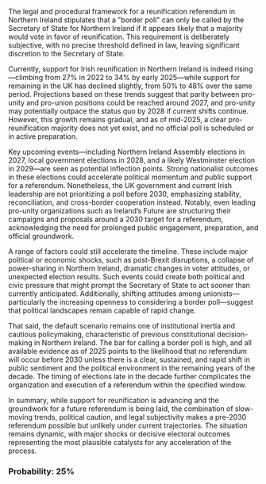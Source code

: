 The legal and procedural framework for a reunification referendum in Northern Ireland stipulates that a "border poll" can only be called by the Secretary of State for Northern Ireland if it appears likely that a majority would vote in favor of reunification. This requirement is deliberately subjective, with no precise threshold defined in law, leaving significant discretion to the Secretary of State. 

Currently, support for Irish reunification in Northern Ireland is indeed rising—climbing from 27% in 2022 to 34% by early 2025—while support for remaining in the UK has declined slightly, from 50% to 48% over the same period. Projections based on these trends suggest that parity between pro-unity and pro-union positions could be reached around 2027, and pro-unity may potentially outpace the status quo by 2028 if current shifts continue. However, this growth remains gradual, and as of mid-2025, a clear pro-reunification majority does not yet exist, and no official poll is scheduled or in active preparation.

Key upcoming events—including Northern Ireland Assembly elections in 2027, local government elections in 2028, and a likely Westminster election in 2029—are seen as potential inflection points. Strong nationalist outcomes in these elections could accelerate political momentum and public support for a referendum. Nonetheless, the UK government and current Irish leadership are not prioritizing a poll before 2030, emphasizing stability, reconciliation, and cross-border cooperation instead. Notably, even leading pro-unity organizations such as Ireland’s Future are structuring their campaigns and proposals around a 2030 target for a referendum, acknowledging the need for prolonged public engagement, preparation, and official groundwork.

A range of factors could still accelerate the timeline. These include major political or economic shocks, such as post-Brexit disruptions, a collapse of power-sharing in Northern Ireland, dramatic changes in voter attitudes, or unexpected election results. Such events could create both political and civic pressure that might prompt the Secretary of State to act sooner than currently anticipated. Additionally, shifting attitudes among unionists—particularly the increasing openness to considering a border poll—suggest that political landscapes remain capable of rapid change.

That said, the default scenario remains one of institutional inertia and cautious policymaking, characteristic of previous constitutional decision-making in Northern Ireland. The bar for calling a border poll is high, and all available evidence as of 2025 points to the likelihood that no referendum will occur before 2030 unless there is a clear, sustained, and rapid shift in public sentiment and the political environment in the remaining years of the decade. The timing of elections late in the decade further complicates the organization and execution of a referendum within the specified window.

In summary, while support for reunification is advancing and the groundwork for a future referendum is being laid, the combination of slow-moving trends, political caution, and legal subjectivity makes a pre-2030 referendum possible but unlikely under current trajectories. The situation remains dynamic, with major shocks or decisive electoral outcomes representing the most plausible catalysts for any acceleration of the process.

### Probability: 25%